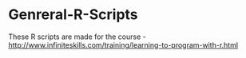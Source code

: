# Genreral-R-Scripts
These R scripts are made for the course - http://www.infiniteskills.com/training/learning-to-program-with-r.html
